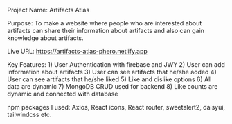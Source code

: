 Project Name: Artifacts Atlas 

Purpose: To make a website where people who are interested about artifacts can share their information about artifacts and also can gain knowledge about artifacts.

Live URL: https://artifacts-atlas-phero.netlify.app

Key Features:
    1) User Authentication with firebase and JWY
    2) User can add information about artifacts
    3) User can see artifacts that he/she added
    4) User can see artifacts that he/she liked
    5) Like and dislike options
    6) All data are dynamic
    7) MongoDB CRUD used for backend
    8) Like counts are dynamic and connected with database 

npm packages I used: Axios, React icons, React router, sweetalert2, daisyui, tailwindcss etc.